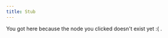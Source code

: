 ```yaml
---
title: Stub
---
```


You got here because the node you clicked doesn't exist yet :( .





[//begin]: # "Autogenerated link references for markdown compatibility"
[building-before-knowing]: .././bubbles/stub "building-before-knowing"
[wayward]: .././bubbles/stub "wayward"
[inferotemporal-cortex]: .././bubbles/stub "inferotemporal-cortex"
[computation]: .././bubbles/stub "computation"
[imagine-24-balls]: .././bubbles/stub "imagine-24-balls"
[intuitive-physics]: .././bubbles/stub "intuitive-physics"
[reverse-engineering-games]: .././bubbles/stub "reverse-engineering-games"
[text-horizonte-de-sucesos]: .././bubbles/stub "text-horizonte-de-sucesos"
[video-the-paradox-of-rules-in-games-and-life]: .././bubbles/stub "video-the-paradox-of-rules-in-games-and-life"
[primary-visual-cortex]: .././bubbles/stub "primary-visual-cortex"
[text-i-have-no-mouth-and-i-must-scream]: .././bubbles/stub "text-i-have-no-mouth-and-i-must-scream"
[you-research-what-strikes-you-deeply]: .././bubbles/stub "you-research-what-strikes-you-deeply"
[phosphenes]: .././bubbles/stub "phosphenes"
[connectome]: .././bubbles/stub "connectome"
[//end]: # "Autogenerated link references"

